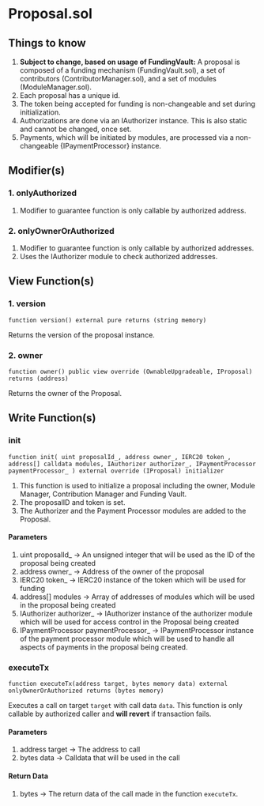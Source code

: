 # Proposal.sol

## Things to know

1. **Subject to change, based on usage of FundingVault:** A proposal is composed of a funding mechanism (FundingVault.sol), a set of contributors (ContributorManager.sol), and a set of modules (ModuleManager.sol).
2. Each proposal has a unique id.
3. The token being accepted for funding is non-changeable and set during initialization.
4. Authorizations are done via an IAuthorizer instance. This is also static and cannot be changed, once set.
5. Payments, which will be initiated by modules, are processed via a non-changeable {IPaymentProcessor} instance.

## Modifier(s)

### 1. onlyAuthorized

1. Modifier to guarantee function is only callable by authorized address.

### 2. onlyOwnerOrAuthorized

1. Modifier to guarantee function is only callable by authorized addresses.
2. Uses the IAuthorizer module to check authorized addresses.

## View Function(s)

### 1. version

`function version() external pure returns (string memory)`

Returns the version of the proposal instance.

### 2. owner

`function owner() public view override (OwnableUpgradeable, IProposal) returns (address)`

Returns the owner of the Proposal.

## Write Function(s)

### init

`function init( uint proposalId_, address owner_, IERC20 token_, address[] calldata modules, IAuthorizer authorizer_, IPaymentProcessor paymentProcessor_ ) external override (IProposal) initializer`

1. This function is used to initialize a proposal including the owner, Module Manager, Contribution Manager and Funding Vault.
2. The proposalID and token is set.
3. The Authorizer and the Payment Processor modules are added to the Proposal.

#### Parameters

1. uint proposalId_ -> An unsigned integer that will be used as the ID of the proposal being created
2. address owner_ -> Address of the owner of the proposal
3. IERC20 token_ -> IERC20 instance of the token which will be used for funding
4. address[] modules -> Array of addresses of modules which will be used in the proposal being created 
5. IAuthorizer authorizer_ -> IAuthorizer instance of the authorizer module which will be used for access control in the Proposal being created
6. IPaymentProcessor paymentProcessor_ -> IPaymentProcessor instance of the payment processor module which will be used to handle all aspects of payments in the proposal being created.

### executeTx

`function executeTx(address target, bytes memory data) external onlyOwnerOrAuthorized returns (bytes memory)`

Executes a call on target `target` with call data `data`. This function is only callable by authorized caller and **will revert** if transaction fails.

#### Parameters

1. address target -> The address to call
2. bytes data -> Calldata that will be used in the call

#### Return Data

1. bytes -> The return data of the call made in the function `executeTx`.